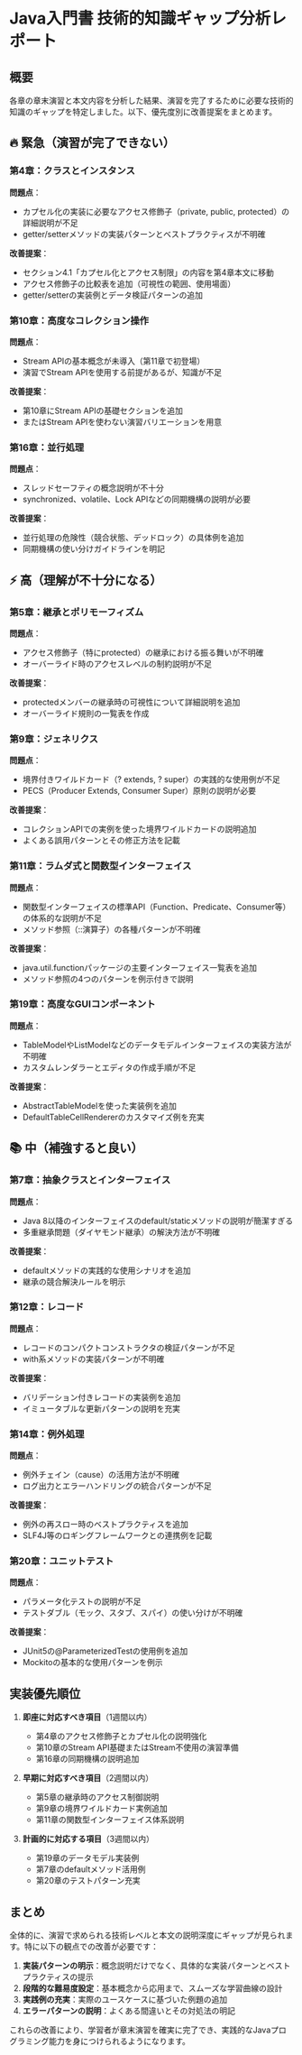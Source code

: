 # Java入門書 技術的知識ギャップ分析レポート

## 概要

各章の章末演習と本文内容を分析した結果、演習を完了するために必要な技術的知識のギャップを特定しました。以下、優先度別に改善提案をまとめます。

## 🔥 緊急（演習が完了できない）

### 第4章：クラスとインスタンス
**問題点**：
- カプセル化の実装に必要なアクセス修飾子（private, public, protected）の詳細説明が不足
- getter/setterメソッドの実装パターンとベストプラクティスが不明確

**改善提案**：
- セクション4.1「カプセル化とアクセス制限」の内容を第4章本文に移動
- アクセス修飾子の比較表を追加（可視性の範囲、使用場面）
- getter/setterの実装例とデータ検証パターンの追加

### 第10章：高度なコレクション操作
**問題点**：
- Stream APIの基本概念が未導入（第11章で初登場）
- 演習でStream APIを使用する前提があるが、知識が不足

**改善提案**：
- 第10章にStream APIの基礎セクションを追加
- またはStream APIを使わない演習バリエーションを用意

### 第16章：並行処理
**問題点**：
- スレッドセーフティの概念説明が不十分
- synchronized、volatile、Lock APIなどの同期機構の説明が必要

**改善提案**：
- 並行処理の危険性（競合状態、デッドロック）の具体例を追加
- 同期機構の使い分けガイドラインを明記

## ⚡ 高（理解が不十分になる）

### 第5章：継承とポリモーフィズム
**問題点**：
- アクセス修飾子（特にprotected）の継承における振る舞いが不明確
- オーバーライド時のアクセスレベルの制約説明が不足

**改善提案**：
- protectedメンバーの継承時の可視性について詳細説明を追加
- オーバーライド規則の一覧表を作成

### 第9章：ジェネリクス
**問題点**：
- 境界付きワイルドカード（? extends, ? super）の実践的な使用例が不足
- PECS（Producer Extends, Consumer Super）原則の説明が必要

**改善提案**：
- コレクションAPIでの実例を使った境界ワイルドカードの説明追加
- よくある誤用パターンとその修正方法を記載

### 第11章：ラムダ式と関数型インターフェイス
**問題点**：
- 関数型インターフェイスの標準API（Function、Predicate、Consumer等）の体系的な説明が不足
- メソッド参照（::演算子）の各種パターンが不明確

**改善提案**：
- java.util.functionパッケージの主要インターフェイス一覧表を追加
- メソッド参照の4つのパターンを例示付きで説明

### 第19章：高度なGUIコンポーネント
**問題点**：
- TableModelやListModelなどのデータモデルインターフェイスの実装方法が不明確
- カスタムレンダラーとエディタの作成手順が不足

**改善提案**：
- AbstractTableModelを使った実装例を追加
- DefaultTableCellRendererのカスタマイズ例を充実

## 📚 中（補強すると良い）

### 第7章：抽象クラスとインターフェイス
**問題点**：
- Java 8以降のインターフェイスのdefault/staticメソッドの説明が簡潔すぎる
- 多重継承問題（ダイヤモンド継承）の解決方法が不明確

**改善提案**：
- defaultメソッドの実践的な使用シナリオを追加
- 継承の競合解決ルールを明示

### 第12章：レコード
**問題点**：
- レコードのコンパクトコンストラクタの検証パターンが不足
- with系メソッドの実装パターンが不明確

**改善提案**：
- バリデーション付きレコードの実装例を追加
- イミュータブルな更新パターンの説明を充実

### 第14章：例外処理
**問題点**：
- 例外チェイン（cause）の活用方法が不明確
- ログ出力とエラーハンドリングの統合パターンが不足

**改善提案**：
- 例外の再スロー時のベストプラクティスを追加
- SLF4J等のロギングフレームワークとの連携例を記載

### 第20章：ユニットテスト
**問題点**：
- パラメータ化テストの説明が不足
- テストダブル（モック、スタブ、スパイ）の使い分けが不明確

**改善提案**：
- JUnit5の@ParameterizedTestの使用例を追加
- Mockitoの基本的な使用パターンを例示

## 実装優先順位

1. **即座に対応すべき項目**（1週間以内）
   - 第4章のアクセス修飾子とカプセル化の説明強化
   - 第10章のStream API基礎またはStream不使用の演習準備
   - 第16章の同期機構の説明追加

2. **早期に対応すべき項目**（2週間以内）
   - 第5章の継承時のアクセス制御説明
   - 第9章の境界ワイルドカード実例追加
   - 第11章の関数型インターフェイス体系説明

3. **計画的に対応する項目**（3週間以内）
   - 第19章のデータモデル実装例
   - 第7章のdefaultメソッド活用例
   - 第20章のテストパターン充実

## まとめ

全体的に、演習で求められる技術レベルと本文の説明深度にギャップが見られます。特に以下の観点での改善が必要です：

1. **実装パターンの明示**：概念説明だけでなく、具体的な実装パターンとベストプラクティスの提示
2. **段階的な難易度設定**：基本概念から応用まで、スムーズな学習曲線の設計
3. **実践例の充実**：実際のユースケースに基づいた例題の追加
4. **エラーパターンの説明**：よくある間違いとその対処法の明記

これらの改善により、学習者が章末演習を確実に完了でき、実践的なJavaプログラミング能力を身につけられるようになります。